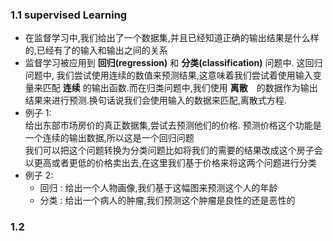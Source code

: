 ### 1.1 supervised Learning
  * 在监督学习中,我们给出了一个数据集,并且已经知道正确的输出结果是什么样的,已经有了的输入和输出之间的关系  
  * 监督学习被应用到 **回归(regression)** 和 **分类(classification)** 问题中. 这回归问题中, 我们尝试使用连续的数值来预测结果,这意味着我们尝试着使用输入变量来匹配 **连续** 的输出函数.而在归类问题中,我们使用 **离散**　的数据作为输出结果来进行预测.换句话说我们会使用输入的数据来匹配,离散式方程.
  * 例子 1:  
  给出东部市场房价的真正数据集,尝试去预测他们的价格. 预测价格这个功能是一个连续的输出数据,所以这是一个回归问题  
  我们可以把这个问题转换为分类问题比如将我们的需要的结果改成这个房子会以更高或者更低的价格卖出去,在这里我们基于价格来将这两个问题进行分类  
  * 例子 2:    
    * 回归 : 给出一个人物画像,我们基于这幅图来预测这个人的年龄  
    * 分类 : 给出一个病人的肿瘤,我们预测这个肿瘤是良性的还是恶性的


### 1.2
